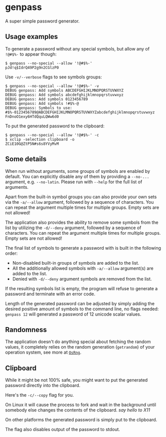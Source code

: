 # genpass

A super simple password generator.

## Usage examples

To generate a password without any special symbols, but allow any of `!@#$%-` to
appear though:

```
$ genpass --no-special --allow '!@#$%-'
pJd!q$IdrQ49P2g9n2CGlzP0
```

Use `-v/--verbose` flags to see symbols groups:

```
$ genpass --no-special --allow '!@#$%-' -v
DEBUG genpass: Add symbols ABCDEFGHIJKLMNOPQRSTUVWXYZ
DEBUG genpass: Add symbols abcdefghijklmnopqrstuvwxyz
DEBUG genpass: Add symbols 0123456789
DEBUG genpass: Add symbols !#$%-@
DEBUG genpass: Symbols to use: #$%-0123456789@ABCDEFGHIJKLMNOPQRSTUVWXYZabcdefghijklmnopqrstuvwxyz
FnDnoO1exy6HTdQquLQWw6d0
```

To put the generated password to the clipboard:

```
$ genpass --no-special --allow '!@#$%-' -c
$ xclip -selection clipboard -o
ZCiE10G@ZtP5N#s6s8YVyMvM
```

## Some details

When run without arguments, some groups of symbols are enabled by default. You
can explicitly disable any of them by providing a `--no-...` argument, e.g.
`--no-latin`. Please run with `--help` for the full list of arguments.

Apart from the built-in symbol groups you can also provide your own sets via the
`-a/--allow` argument, followed by a sequence of characters. You can repeat the
argument multiple times for multiple groups. Empty sets are not allowed!

The application also provides the ability to remove some symbols from the list
by utilizing the `-d/--deny` argument, followed by a sequence of characters. You
can repeat the argument multiple times for multiple groups. Empty sets are not
allowed!

The final list of symbols to generate a password with is built in the following
order:

- Non-disabled built-in groups of symbols are added to the list.
- All the additionally allowed symbols with `-a/--allow` argument(s) are added
  to the list.
- Denied with `-d/--deny` argument symbols are removed from the list.

If the resulting symbols list is empty, the program will refuse to generate a
password and terminate with an error code.

Length of the generated password can be adjusted by simply adding the desired
positive amount of symbols to the command line, no flags needed: `genpass 12`
will generated a password of 12 unicode scalar values.

## Randomness

The application doesn't do anything special about fetching the random values, it
completely relies on the random generation (`getrandom`) of your operation
system, see more at
[`OsRng`](https://docs.rs/rand/latest/rand/rngs/struct.OsRng.html).

## Clipboard

While it might be not 100% safe, you might want to put the generated password
directly into the clipboard.

Here's the `-c/--copy` flag for you.

On Linux it will cause the process to fork and wait in the background until
somebody else changes the contents of the clipboard. *say hello to X11*

On other platforms the generated password is simply put to the clipboard.

The flag also disables output of the password to stdout.
